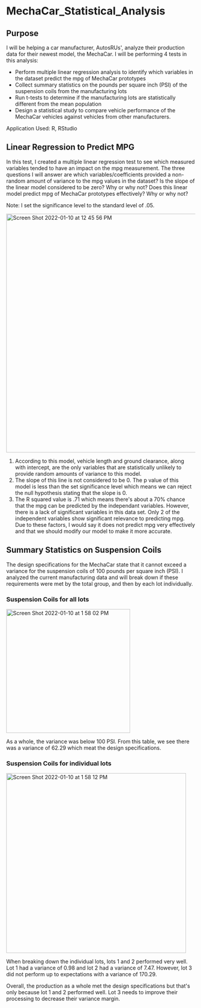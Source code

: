 # MechaCar_Statistical_Analysis
## Purpose
I will be helping a car manufacturer, AutosRUs', analyze their production data for their newest model, the MechaCar. I will be performing 4 tests in this analysis:
- Perform multiple linear regression analysis to identify which variables in the dataset predict the mpg of MechaCar prototypes
- Collect summary statistics on the pounds per square inch (PSI) of the suspension coils from the manufacturing lots
- Run t-tests to determine if the manufacturing lots are statistically different from the mean population
- Design a statistical study to compare vehicle performance of the MechaCar vehicles against vehicles from other manufacturers.

Application Used: R, RStudio

## Linear Regression to Predict MPG
In this test, I created a multiple linear regression test to see which measured variables tended to have an impact on the mpg measurement. The three questions I will answer are which variables/coefficients provided a non-random amount of variance to the mpg values in the dataset? Is the slope of the linear model considered to be zero? Why or why not? Does this linear model predict mpg of MechaCar prototypes effectively? Why or why not?

Note: I set the significance level to the standard level of .05.

<img width="636" alt="Screen Shot 2022-01-10 at 12 45 56 PM" src="https://user-images.githubusercontent.com/90946252/148827205-9d8af27a-85e6-434c-9c5a-1c7338c54f36.png">

1. According to this model, vehicle length and ground clearance, along with intercept, are the only variables that are statistically unlikely to provide random amounts of variance to this model.
2. The slope of this line is not considered to be 0. The p value of this model is less than the set significance level which means we can reject the null hypothesis stating that the slope is 0.
3. The R squared value is .71 which means there's about a 70% chance that the mpg can be predicted by the independant variables. However, there is a lack of significant variables in this data set. Only 2 of the independent variables show significant relevance to predicting mpg. Due to these factors, I would say it does not predict mpg very effectively and that we should modify our model to make it more accurate.

## Summary Statistics on Suspension Coils
The design specifications for the MechaCar state that it cannot exceed a variance for the suspension coils of 100 pounds per square inch (PSI). I analyzed the current manufacturing data and will break down if these requirements were met by the total group, and then by each lot individually.

### Suspension Coils for all lots
<img width="330" alt="Screen Shot 2022-01-10 at 1 58 02 PM" src="https://user-images.githubusercontent.com/90946252/148831245-bcb9b4fb-9224-4b66-b303-cc13b0f98b1b.png">

As a whole, the variance was below 100 PSI. From this table, we see there was a variance of 62.29 which meat the design specifications.

### Suspension Coils for individual lots
<img width="479" alt="Screen Shot 2022-01-10 at 1 58 12 PM" src="https://user-images.githubusercontent.com/90946252/148831386-ced118d4-5acc-47db-8991-cec2ebcdac23.png">

When breaking down the individual lots, lots 1 and 2 performed very well. Lot 1 had a variance of 0.98 and lot 2 had a variance of 7.47. However, lot 3 did not perform up to expectations with a variance of 170.29.

Overall, the production as a whole met the design specifications but that's only because lot 1 and 2 performed well. Lot 3 needs to improve their processing to decrease their variance margin.